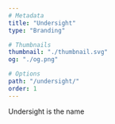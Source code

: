 ```yaml
---
# Metadata
title: "Undersight"
type: "Branding"

# Thumbnails
thumbnail: "./thumbnail.svg"
og: "./og.png"

# Options
path: "/undersight/"
order: 1
---
```


<article role="article">

Undersight is the name

</article>